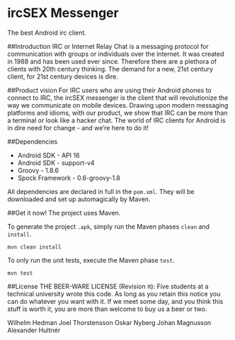 ircSEX Messenger
=========

The best Android irc client.

##Introduction
IRC or Internet Relay Chat is a messaging protocol for communication
with groups or individuals over the internet. It was created in 1988
and has been used ever since. Therefore there are a plethora of clients
with 20th century thinking. The demand for a new, 21st century client,
for 21st century devices is dire.

##Product vision
For IRC users who are using their Android phones to connect to IRC,
the ircSEX messenger is the client that will revolutionize the way we
communicate on mobile devices. Drawing upon modern messaging platforms
and idioms, with our product, we show that IRC can be more than a terminal
or look like a hacker chat. The world of IRC clients for Android is in dire
need for change - and we’re here to do it!

##Dependencies
- Android SDK - API 16
- Android SDK - support-v4
- Groovy - 1.8.6
- Spock Framework - 0.6-groovy-1.8

All dependencies are declared in full in the `pom.xml`. They will be downloaded and set up automagically by Maven.

##Get it now!
The project uses Maven.

To generate the project `.apk`, simply run the Maven phases `clean` and `install`. 

    mvn clean install

To only run the unit tests, execute the Maven phase `test`.

    mvn test


##License
THE BEER-WARE LICENSE (Revision π):
Five students at a technical university wrote this code.
As long as you retain this notice you can do whatever you want 
with it. If we meet some day, and you think this stuff is 
worth it, you are more than welcome to buy us a beer or two.

Wilhelm Hedman
Joel Thorstensson
Oskar Nyberg
Johan Magnusson
Alexander Hultnér

